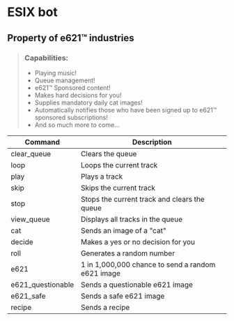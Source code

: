 # ESIX bot
## Property of e621™ industries
>### Capabilities:
>- Playing music!
>- Queue management!
>- e621™ Sponsored content!
>- Makes hard decisions for you!
>- Supplies mandatory daily cat images!
>- Automatically notifies those who have been signed up to e621™ sponsored subscriptions!
>- And so much more to come... 

| Command | Description |
| - | - |
| clear_queue | Clears the queue |
| loop | Loops the current track |
| play | Plays a track |
| skip | Skips the current track |
| stop | Stops the current track and clears the queue |
| view_queue | Displays all tracks in the queue |
| cat | Sends an image of a "cat" |
| decide | Makes a yes or no decision for you |
| roll | Generates a random number |
| e621 | 1 in 1,000,000 chance to send a random e621 image |
| e621_questionable | Sends a questionable e621 image |
| e621_safe | Sends a safe e621 image |
| recipe | Sends a recipe |